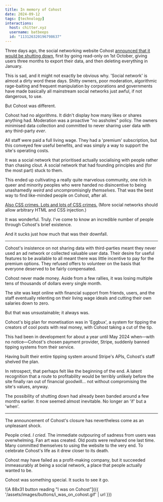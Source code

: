 ```yaml
---
title: In memory of Cohost
date: 2024-09-12
tags: [technology]
interactions:
  host: chitter.xyz
  username: batbeeps
  id: "113126320196798637"
---
```


Three days ago, the social networking website Cohost [announced that it would be shutting down](https://cohost.org/staff/post/7611443-cohost-to-shut-down), first by going read-only on 1st October, giving users three months to export their data, and then deleting everything in January.

This is sad, and it might not exactly be obvious why. 'Social network' is almost a dirty word these days. Shitty owners, poor moderation, algorithmic rage-baiting and frequent manipulation by corporations and governments have made basically all mainstream social networks just awful, if not dangerous, to use.

But Cohost was different.

Cohost had no algorithms. It didn't display how many likes or shares anything had. Moderation was a proactive "no assholes" policy. The owners minimised data collection and committed to never sharing user data with any third-party _ever_.

All staff were paid a full living wage. They had a 'premium' subscription, but this conveyed few useful benefits, and was simply a way to support the site's operating costs.

It was a social network that prioritised actually socialising with people rather than chasing clout. A social network that had founding principles and (for the most part) stuck to them.

This ended up cultivating a really quite marvelous community, one rich in queer and minority peoples who were handed no disincentive to being unashamedly _weird_ and uncompromisingly _themselves_. That was the best way to find like-minded people on Cohost, after all.

[Also CSS crimes. Lots and lots of CSS crimes.](https://docs.google.com/presentation/d/1T_M6VbVSezu--AFVHmbF116ZmmW105NbxIWk67b-oHc/pub) (More social networks should allow arbitrary HTML and CSS injection.)

It was wonderful. Truly. I've come to know an incredible number of people through Cohost's brief existence.

And it sucks just how much that was their downfall.

---

Cohost's insistence on not sharing data with third-parties meant they never used an ad network or collected valuable user data. Their desire for useful features to be available to all meant there was little incentive to pay for the premium options. They refused offers to volunteer on the basis that everyone deserved to be fairly compensated.

Cohost never made money. Aside from a few rallies, it was losing multiple tens of thousands of dollars every single month.

The site was kept online with financial support from friends, users, and the staff eventually relenting on their living wage ideals and cutting their own salaries down to zero.

But that was unsustainable; it always was.

Cohost's big plan for monetisation was in 'Eggbux', a system for tipping the creators of cool posts with real money, with Cohost taking a cut of the tip.

This had been in development for about a year until May 2024 when—with no notice—Cohost's chosen payment provider, Stripe, suddenly banned tipping systems from their service.

Having built their entire tipping system around Stripe's APIs, Cohost's staff shelved the plan.

In retrospect, that perhaps felt like the beginning of the end. A latent recognition that a route to profitability would be terribly unlikely before the site finally ran out of financial goodwill... not without compromising the site's values, anyway.

The possibility of shutting down had already been banded around a few months earlier. It now seemed almost inevitable. No longer an 'if' but a 'when'.

---

The announcement of Cohost's closure has nevertheless come as an unpleasant shock.

People cried. _I cried._ The immediate outpouring of sadness from users was overwhelming. Fan art was created. Old posts were reshared one last time. Many committed themselves to using the website to the very end. To celebrate Cohost's life as it drew closer to its death.

Cohost may have failed as a profit-making company, but it succeeded immeasurably at being a social network, a place that people actually wanted to be.

Cohost was something special. It sucks to see it go.

![A 88x31 button reading "I was on Cohost"]({{ '/assets/images/buttons/i_was_on_cohost.gif' | url }})
